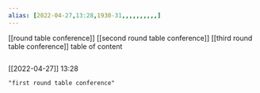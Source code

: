 ```yaml
---
alias: [2022-04-27,13:28,1930-31,,,,,,,,,,]
---
```

[[round table conference]] [[second round table conference]] [[third round table conference]]
table of content
```toc
```

[[2022-04-27]] 13:28

```query
"first round table conference"
```
